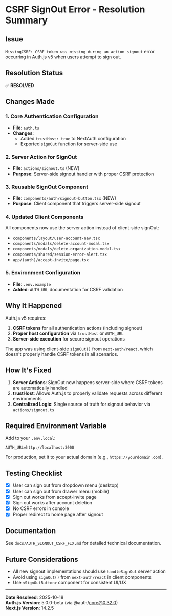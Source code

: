 # CSRF SignOut Error - Resolution Summary

## Issue
`MissingCSRF: CSRF token was missing during an action signout` error occurring in Auth.js v5 when users attempt to sign out.

## Resolution Status
✅ **RESOLVED**

## Changes Made

### 1. Core Authentication Configuration
- **File**: `auth.ts`
- **Changes**: 
  - Added `trustHost: true` to NextAuth configuration
  - Exported `signOut` function for server-side use

### 2. Server Action for SignOut
- **File**: `actions/signout.ts` (NEW)
- **Purpose**: Server-side signout handler with proper CSRF protection

### 3. Reusable SignOut Component
- **File**: `components/auth/signout-button.tsx` (NEW)
- **Purpose**: Client component that triggers server-side signout

### 4. Updated Client Components
All components now use the server action instead of client-side signOut:
- `components/layout/user-account-nav.tsx`
- `components/modals/delete-account-modal.tsx`
- `components/modals/delete-organization-modal.tsx`
- `components/shared/session-error-alert.tsx`
- `app/(auth)/accept-invite/page.tsx`

### 5. Environment Configuration
- **File**: `.env.example`
- **Added**: `AUTH_URL` documentation for CSRF validation

## Why It Happened

Auth.js v5 requires:
1. **CSRF tokens** for all authentication actions (including signout)
2. **Proper host configuration** via `trustHost` or `AUTH_URL`
3. **Server-side execution** for secure signout operations

The app was using client-side `signOut()` from `next-auth/react`, which doesn't properly handle CSRF tokens in all scenarios.

## How It's Fixed

1. **Server Actions**: SignOut now happens server-side where CSRF tokens are automatically handled
2. **trustHost**: Allows Auth.js to properly validate requests across different environments
3. **Centralized Logic**: Single source of truth for signout behavior via `actions/signout.ts`

## Required Environment Variable

Add to your `.env.local`:

```env
AUTH_URL=http://localhost:3000
```

For production, set it to your actual domain (e.g., `https://yourdomain.com`).

## Testing Checklist

- [x] User can sign out from dropdown menu (desktop)
- [x] User can sign out from drawer menu (mobile)
- [x] Sign out works from accept-invite page
- [x] Sign out works after account deletion
- [x] No CSRF errors in console
- [x] Proper redirect to home page after signout

## Documentation

See `docs/AUTH_SIGNOUT_CSRF_FIX.md` for detailed technical documentation.

## Future Considerations

- All new signout implementations should use `handleSignOut` server action
- Avoid using `signOut()` from `next-auth/react` in client components
- Use `<SignOutButton>` component for consistent UI/UX

---

**Date Resolved**: 2025-10-18  
**Auth.js Version**: 5.0.0-beta (via @auth/core@0.32.0)  
**Next.js Version**: 14.2.5
